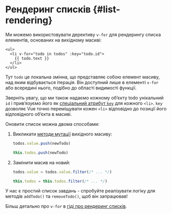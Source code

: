 # Рендеринг списків {#list-rendering}

Ми можемо використовувати дерективу `v-for` для рендерингу списка елементів, основаних на вихідному масиві:

```vue-html
<ul>
  <li v-for="todo in todos" :key="todo.id">
    {{ todo.text }}
  </li>
</ul>
```

Тут `todo` це локальна змінна, що представляє собою елемент масиву, над яким відбувається ітерація. Він доступний лише в елементі `v-for` або всередині нього, подібно до області видимості функції.

Зверніть увагу, що ми також надаємо кожному об’єкту todo унікальний `id` і прив’язуємо його як <a target="_blank" href="/api/built-in-special-attributes.html#key">спеціальний атрибут `key`</a> для кожного `<li>`. `key` дозволяє Vue точно переміщувати кожен `<li>` відповідно до позиції його відповідного об’єкта в масиві.

Оновити список можна двома способами:

1. Викликати [методи мутації](https://stackoverflow.com/questions/9009879/which-javascript-array-functions-are-mutating) вихідного масиву:

   <div class="composition-api">

   ```js
   todos.value.push(newTodo)
   ```

     </div>
     <div class="options-api">

   ```js
   this.todos.push(newTodo)
   ```

   </div>

2. Замінити масив на новий:

   <div class="composition-api">

   ```js
   todos.value = todos.value.filter(/* ... */)
   ```

     </div>
     <div class="options-api">

   ```js
   this.todos = this.todos.filter(/* ... */)
   ```

   </div>

У нас є простий список завдань - спробуйте реалізувати логіку для методів `addTodo()` та `removeTodo()`, щоб він запрацював!

Більш детально про `v-for` в <a target="_blank" href="/guide/essentials/list.html">гіді про рендеринг списків</a>.
